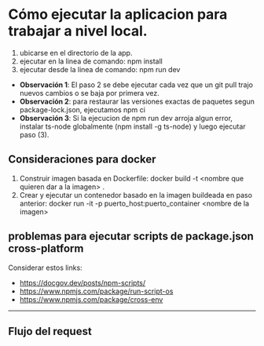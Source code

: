 # Cómo ejecutar la aplicacion para trabajar a nivel local.

1. ubicarse en el directorio de la app.
2. ejecutar en la linea de comando: npm install
3. ejecutar desde la linea de comando: npm run dev

- **Observación 1**: El paso 2 se debe ejecutar cada vez que un git pull trajo nuevos cambios o se baja por primera vez.
- **Observación 2**: para restaurar las versiones exactas de paquetes segun package-lock.json, ejecutamos npm ci
- **Observación 3**: Si la ejecucion de npm run dev arroja algun error, instalar ts-node globalmente (npm install -g ts-node) y luego ejecutar paso (3).

## Consideraciones para docker

1. Construir imagen basada en Dockerfile: docker build -t \<nombre que quieren dar a la imagen\> .
2. Crear y ejecutar un contenedor basado en la imagen buildeada en paso anterior: docker run -it -p puerto_host:puerto_container \<nombre de la imagen\>

## problemas para ejecutar scripts de package.json cross-platform

Considerar estos links:

- https://docgov.dev/posts/npm-scripts/
- https://www.npmjs.com/package/run-script-os
- https://www.npmjs.com/package/cross-env

---

## Flujo del request

